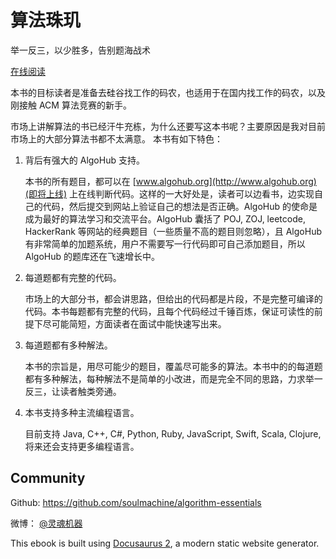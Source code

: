 # 算法珠玑

举一反三，以少胜多，告别题海战术

[在线阅读](http://algorithm-essentials.soulmachine.me)

本书的目标读者是准备去硅谷找工作的码农，也适用于在国内找工作的码农，以及刚接触 ACM 算法竞赛的新手。

市场上讲解算法的书已经汗牛充栋，为什么还要写这本书呢？主要原因是我对目前市场上的大部分算法书都不太满意。 本书有如下特色：

1. 背后有强大的 AlgoHub 支持。

   本书的所有题目，都可以在 [www.algohub.org](http://www.algohub.org)(即将上线) 上在线判断代码。这样的一大好处是，读者可以边看书，边实现自己的代码，然后提交到网站上验证自己的想法是否正确。AlgoHub 的使命是成为最好的算法学习和交流平台。AlgoHub 囊括了 POJ, ZOJ, leetcode, HackerRank 等网站的经典题目（一些质量不高的题目则忽略），且 AlgoHub 有非常简单的加题系统，用户不需要写一行代码即可自己添加题目，所以 AlgoHub 的题库还在飞速增长中。

1. 每道题都有完整的代码。

   市场上的大部分书，都会讲思路，但给出的代码都是片段，不是完整可编译的代码。本书每题都有完整的代码，且每个代码经过千锤百炼，保证可读性的前提下尽可能简短，方面读者在面试中能快速写出来。

1. 每道题都有多种解法。

   本书的宗旨是，用尽可能少的题目，覆盖尽可能多的算法。本书中的的每道题都有多种解法，每种解法不是简单的小改进，而是完全不同的思路，力求举一反三，让读者触类旁通。

1. 本书支持多种主流编程语言。

   目前支持 Java, C++, C#, Python, Ruby, JavaScript, Swift, Scala, Clojure, 将来还会支持更多编程语言。

## Community

Github: <https://github.com/soulmachine/algorithm-essentials>

微博： [@灵魂机器](http://weibo.com/soulmachine)

This ebook is built using [Docusaurus 2](https://v2.docusaurus.io/), a modern static website generator.
